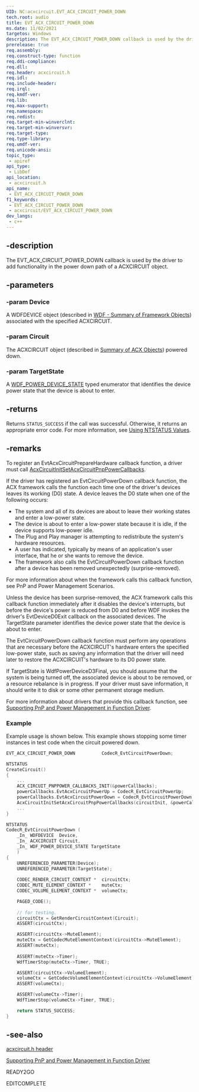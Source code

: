 ```yaml
---
UID: NC:acxcircuit.EVT_ACX_CIRCUIT_POWER_DOWN
tech.root: audio
title: EVT_ACX_CIRCUIT_POWER_DOWN
ms.date: 11/02/2021
targetos: Windows
description: The EVT_ACX_CIRCUIT_POWER_DOWN callback is used by the driver to add functionality in the power down path of an ACXCIRCUIT object.
prerelease: true
req.assembly: 
req.construct-type: function
req.ddi-compliance: 
req.dll: 
req.header: acxcircuit.h
req.idl: 
req.include-header: 
req.irql: 
req.kmdf-ver: 
req.lib: 
req.max-support: 
req.namespace: 
req.redist: 
req.target-min-winverclnt: 
req.target-min-winversvr: 
req.target-type: 
req.type-library: 
req.umdf-ver: 
req.unicode-ansi: 
topic_type:
 - apiref
api_type:
 - LibDef
api_location:
 - acxcircuit.h
api_name:
 - EVT_ACX_CIRCUIT_POWER_DOWN
f1_keywords:
 - EVT_ACX_CIRCUIT_POWER_DOWN
 - acxcircuit/EVT_ACX_CIRCUIT_POWER_DOWN
dev_langs:
 - c++
---
```


## -description

The EVT_ACX_CIRCUIT_POWER_DOWN callback is used by the driver to add functionality in the power down path of a ACXCIRCUIT object.

## -parameters

### -param Device

A WDFDEVICE object (described in  [WDF - Summary of Framework Objects](/windows-hardware/drivers/wdf/summary-of-framework-objects)) associated with the specified ACXCIRCUIT. 

### -param Circuit

The ACXCIRCUIT object (described in [Summary of ACX Objects](/windows-hardware/drivers/audio/acx-summary-of-objects)) powered down.

### -param TargetState

A [WDF_POWER_DEVICE_STATE](/windows-hardware/drivers/ddi/wdfdevice/ne-wdfdevice-_wdf_power_device_state) typed enumerator that identifies the device power state that the device is about to enter.

## -returns

Returns `STATUS_SUCCESS` if the call was successful. Otherwise, it returns an appropriate error code. For more information, see [Using NTSTATUS Values](/windows-hardware/drivers/kernel/using-ntstatus-values).

## -remarks

To register an EvtAcxCircuitPrepareHardware callback function, a driver must call [AcxCircuitInitSetAcxCircuitPnpPowerCallbacks](nf-acxcircuit-acxcircuitinitsetacxcircuitpnppowercallbacks.md).

If the driver has registered an EvtCircuitPowerDown callback function, the ACX framework calls the function each time one of the driver's devices leaves its working (D0) state. A device leaves the D0 state when one of the following occurs:

- The system and all of its devices are about to leave their working states and enter a low-power state.
- The device is about to enter a low-power state because it is idle, if the device supports low-power idle.
- The Plug and Play manager is attempting to redistribute the system's hardware resources.
- A user has indicated, typically by means of an application's user interface, that he or she wants to remove the device.
- The framework also calls the EvtCircuitPowerDown callback function after a device has been removed unexpectedly (surprise-removed).

For more information about when the framework calls this callback function, see PnP and Power Management Scenarios.

Unless the device has been surprise-removed, the ACX framework calls this callback function immediately after it disables the device's interrupts, but before the device's power is reduced from D0 and before WDF invokes the driver's EvtDeviceD0Exit callback on the associated devices. The TargetState parameter identifies the device power state that the device is about to enter. 

The EvtCircuitPowerDown callback function must perform any operations that are necessary before the ACXCIRCUT's hardware enters the specified low-power state, such as saving any information that the driver will need later to restore the ACXCIRCUIT's hardware to its D0 power state.

If TargetState is WdfPowerDeviceD3Final, you should assume that the system is being turned off, the associated device is about to be removed, or a resource rebalance is in progress. If your driver must save information, it should write it to disk or some other permanent storage medium.

For more information about drivers that provide this callback function, see 
[Supporting PnP and Power Management in Function Driver](/windows-hardware/drivers/wdf/supporting-pnp-and-power-management-in-function-drivers).

### Example

Example usage is shown below. This example shows stopping some timer instances in test code when the circuit powered down.


```cpp
EVT_ACX_CIRCUIT_POWER_DOWN          CodecR_EvtCircuitPowerDown;

NTSTATUS
CreateCircuit()
{
    ...
    ACX_CIRCUIT_PNPPOWER_CALLBACKS_INIT(&powerCallbacks);
    powerCallbacks.EvtAcxCircuitPowerUp = CodecR_EvtCircuitPowerUp;
    powerCallbacks.EvtAcxCircuitPowerDown = CodecR_EvtCircuitPowerDown;
    AcxCircuitInitSetAcxCircuitPnpPowerCallbacks(circuitInit, &powerCallbacks);
    ...
}

NTSTATUS
CodecR_EvtCircuitPowerDown (
    _In_ WDFDEVICE  Device,
    _In_ ACXCIRCUIT Circuit,
    _In_ WDF_POWER_DEVICE_STATE TargetState
    )
{
    UNREFERENCED_PARAMETER(Device);
    UNREFERENCED_PARAMETER(TargetState);
    
    CODEC_RENDER_CIRCUIT_CONTEXT *  circuitCtx;
    CODEC_MUTE_ELEMENT_CONTEXT *    muteCtx;
    CODEC_VOLUME_ELEMENT_CONTEXT *  volumeCtx;

    PAGED_CODE();
    
    // for testing. 
    circuitCtx = GetRenderCircuitContext(Circuit);
    ASSERT(circuitCtx);

    ASSERT(circuitCtx->MuteElement);
    muteCtx = GetCodecMuteElementContext(circuitCtx->MuteElement);
    ASSERT(muteCtx);
    
    ASSERT(muteCtx->Timer);
    WdfTimerStop(muteCtx->Timer, TRUE);

    ASSERT(circuitCtx->VolumeElement);
    volumeCtx = GetCodecVolumeElementContext(circuitCtx->VolumeElement);
    ASSERT(volumeCtx);

    ASSERT(volumeCtx->Timer);
    WdfTimerStop(volumeCtx->Timer, TRUE);

    return STATUS_SUCCESS;
}
```

## -see-also

[acxcircuit.h header](index.md)

[Supporting PnP and Power Management in Function Driver](/windows-hardware/drivers/wdf/supporting-pnp-and-power-management-in-function-drivers)

READY2GO

EDITCOMPLETE